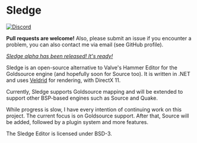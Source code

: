 Sledge
======

[![Discord](https://img.shields.io/badge/chat-Sledge%20on%20TWHL%20discord-brightgreen.svg?logo=discord&style=flat-square)](https://discord.gg/Bj5bzjk)

**Pull requests are welcome!** Also, please submit an issue if you encounter a problem, you can also contact me via email (see GitHub profile).

*[Sledge alpha has been released! It's ready!][1]*

Sledge is an open-source alternative to Valve's Hammer Editor for the Goldsource engine (and hopefully soon for Source too).
It is written in .NET and uses [Veldrid][2] for rendering, with DirectX 11.

Currently, Sledge supports Goldsource mapping and will be extended to support other BSP-based engines such as Source and Quake.

While progress is slow, I have every intention of continuing work on this project.
The current focus is on Goldsource support. After that, Source will be added, followed by a plugin system and more features.

The Sledge Editor is licensed under BSD-3.

[1]: http://sledge-editor.com/
[2]: https://github.com/mellinoe/veldrid/